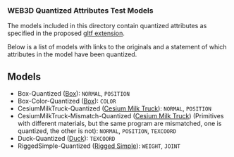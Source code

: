 ### WEB3D Quantized Attributes Test Models

The models included in this directory contain quantized attributes as specified in the proposed [gltf extension](https://github.com/KhronosGroup/glTF/blob/master/extensions/Vendor/WEB3D_quantized_attributes/README.md).

Below is a list of models with links to the originals and a statement of which attributes in the model have been quantized.

## Models

- Box-Quantized ([Box](https://github.com/KhronosGroup/glTF/tree/master/sampleModels/Box)): `NORMAL`, `POSITION`
- Box-Color-Quantized ([Box](https://github.com/KhronosGroup/glTF/tree/master/sampleModels/Box)): `COLOR`
- CesiumMilkTruck-Quantized ([Cesium Milk Truck](https://github.com/KhronosGroup/glTF/tree/master/sampleModels/CesiumMilkTruck)): `NORMAL`, `POSITION`
- CesiumMilkTruck-Mismatch-Quantized ([Cesium Milk Truck](https://github.com/KhronosGroup/glTF/tree/master/sampleModels/CesiumMilkTruck)) (Primitives with different materials, but the same program are mismatched, one is quantized, the other is not): `NORMAL`, `POSITION`, `TEXCOORD`
- Duck-Quantized ([Duck](https://github.com/KhronosGroup/glTF/tree/master/sampleModels/Duck)): `TEXCOORD`
- RiggedSimple-Quantized ([Rigged Simple](https://github.com/KhronosGroup/glTF/tree/master/sampleModels/RiggedSimple)): `WEIGHT`, `JOINT`
